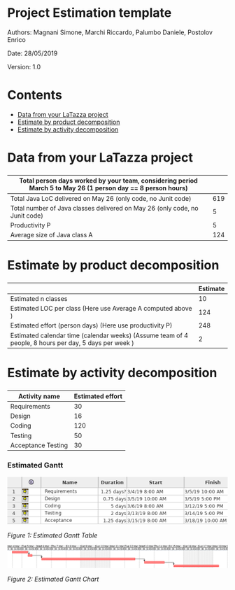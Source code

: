 # Project Estimation  template

Authors: Magnani Simone, Marchi Riccardo, Palumbo Daniele, Postolov Enrico

Date: 28/05/2019

Version: 1.0

# Contents

- [Data from your LaTazza project](#data-from-your-latazza-project)
- [Estimate by product decomposition](#estimate-by-product-decomposition)
- [Estimate by activity decomposition ](#estimate-by-activity-decomposition)



# Data from your LaTazza project

###

|         Total person days worked by your  team, considering period March 5 to May 26 (1 person day == 8 person hours)     |   |             
| ----------- | ------------------------------- | 
|Total Java LoC delivered on May 26 (only code, no Junit code) | 619 |
| Total number of Java classes delivered on May 26 (only code, no Junit code)| 5 |
| Productivity P | 5 |
|Average size of Java class A  | 124 |

# Estimate by product decomposition



### 

|             | Estimate                        |             
| ----------- | ------------------------------- |  
| Estimated n classes   |            10                 |             
| Estimated LOC per class  (Here use Average A computed above )      |           124                 |                
| Estimated effort  (person days) (Here use productivity P)  |             248                         |      
| Estimated calendar time (calendar weeks) (Assume team of 4 people, 8 hours per day, 5 days per week ) |        2            |               


# Estimate by activity decomposition



### 

|         Activity name    | Estimated effort    |             
| ----------- | ------------------------------- | 
|Requirements| 30 |
|Design | 16 |
|Coding | 120 |
|Testing | 50 |
|Acceptance Testing | 30 |


### Estimated Gantt


![Estimated Gantt Table](Gantt_table.png)

*Figure 1: Estimated Gantt Table*


![Estimated Gantt Chart](Gantt_chart.png)

*Figure 2: Estimated Gantt Chart*
